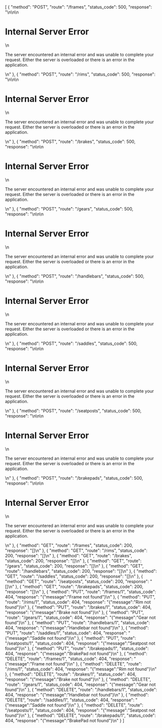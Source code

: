 [
  {
    "method": "POST",
    "route": "/frames",
    "status_code": 500,
    "response": "<!doctype html>\n<html lang=en>\n<title>500 Internal Server Error</title>\n<h1>Internal Server Error</h1>\n<p>The server encountered an internal error and was unable to complete your request. Either the server is overloaded or there is an error in the application.</p>\n"
  },
  {
    "method": "POST",
    "route": "/rims",
    "status_code": 500,
    "response": "<!doctype html>\n<html lang=en>\n<title>500 Internal Server Error</title>\n<h1>Internal Server Error</h1>\n<p>The server encountered an internal error and was unable to complete your request. Either the server is overloaded or there is an error in the application.</p>\n"
  },
  {
    "method": "POST",
    "route": "/brakes",
    "status_code": 500,
    "response": "<!doctype html>\n<html lang=en>\n<title>500 Internal Server Error</title>\n<h1>Internal Server Error</h1>\n<p>The server encountered an internal error and was unable to complete your request. Either the server is overloaded or there is an error in the application.</p>\n"
  },
  {
    "method": "POST",
    "route": "/gears",
    "status_code": 500,
    "response": "<!doctype html>\n<html lang=en>\n<title>500 Internal Server Error</title>\n<h1>Internal Server Error</h1>\n<p>The server encountered an internal error and was unable to complete your request. Either the server is overloaded or there is an error in the application.</p>\n"
  },
  {
    "method": "POST",
    "route": "/handlebars",
    "status_code": 500,
    "response": "<!doctype html>\n<html lang=en>\n<title>500 Internal Server Error</title>\n<h1>Internal Server Error</h1>\n<p>The server encountered an internal error and was unable to complete your request. Either the server is overloaded or there is an error in the application.</p>\n"
  },
  {
    "method": "POST",
    "route": "/saddles",
    "status_code": 500,
    "response": "<!doctype html>\n<html lang=en>\n<title>500 Internal Server Error</title>\n<h1>Internal Server Error</h1>\n<p>The server encountered an internal error and was unable to complete your request. Either the server is overloaded or there is an error in the application.</p>\n"
  },
  {
    "method": "POST",
    "route": "/seatposts",
    "status_code": 500,
    "response": "<!doctype html>\n<html lang=en>\n<title>500 Internal Server Error</title>\n<h1>Internal Server Error</h1>\n<p>The server encountered an internal error and was unable to complete your request. Either the server is overloaded or there is an error in the application.</p>\n"
  },
  {
    "method": "POST",
    "route": "/brakepads",
    "status_code": 500,
    "response": "<!doctype html>\n<html lang=en>\n<title>500 Internal Server Error</title>\n<h1>Internal Server Error</h1>\n<p>The server encountered an internal error and was unable to complete your request. Either the server is overloaded or there is an error in the application.</p>\n"
  },
  {
    "method": "GET",
    "route": "/frames",
    "status_code": 200,
    "response": "[]\n"
  },
  {
    "method": "GET",
    "route": "/rims",
    "status_code": 200,
    "response": "[]\n"
  },
  {
    "method": "GET",
    "route": "/brakes",
    "status_code": 200,
    "response": "[]\n"
  },
  {
    "method": "GET",
    "route": "/gears",
    "status_code": 200,
    "response": "[]\n"
  },
  {
    "method": "GET",
    "route": "/handlebars",
    "status_code": 200,
    "response": "[]\n"
  },
  {
    "method": "GET",
    "route": "/saddles",
    "status_code": 200,
    "response": "[]\n"
  },
  {
    "method": "GET",
    "route": "/seatposts",
    "status_code": 200,
    "response": "[]\n"
  },
  {
    "method": "GET",
    "route": "/brakepads",
    "status_code": 200,
    "response": "[]\n"
  },
  {
    "method": "PUT",
    "route": "/frames/1",
    "status_code": 404,
    "response": "{\"message\":\"Frame not found\"}\n"
  },
  {
    "method": "PUT",
    "route": "/rims/1",
    "status_code": 404,
    "response": "{\"message\":\"Rim not found\"}\n"
  },
  {
    "method": "PUT",
    "route": "/brakes/1",
    "status_code": 404,
    "response": "{\"message\":\"Brake not found\"}\n"
  },
  {
    "method": "PUT",
    "route": "/gears/1",
    "status_code": 404,
    "response": "{\"message\":\"Gear not found\"}\n"
  },
  {
    "method": "PUT",
    "route": "/handlebars/1",
    "status_code": 404,
    "response": "{\"message\":\"Handlebar not found\"}\n"
  },
  {
    "method": "PUT",
    "route": "/saddles/1",
    "status_code": 404,
    "response": "{\"message\":\"Saddle not found\"}\n"
  },
  {
    "method": "PUT",
    "route": "/seatposts/1",
    "status_code": 404,
    "response": "{\"message\":\"Seatpost not found\"}\n"
  },
  {
    "method": "PUT",
    "route": "/brakepads/1",
    "status_code": 404,
    "response": "{\"message\":\"BrakePad not found\"}\n"
  },
  {
    "method": "DELETE",
    "route": "/frames/1",
    "status_code": 404,
    "response": "{\"message\":\"Frame not found\"}\n"
  },
  {
    "method": "DELETE",
    "route": "/rims/1",
    "status_code": 404,
    "response": "{\"message\":\"Rim not found\"}\n"
  },
  {
    "method": "DELETE",
    "route": "/brakes/1",
    "status_code": 404,
    "response": "{\"message\":\"Brake not found\"}\n"
  },
  {
    "method": "DELETE",
    "route": "/gears/1",
    "status_code": 404,
    "response": "{\"message\":\"Gear not found\"}\n"
  },
  {
    "method": "DELETE",
    "route": "/handlebars/1",
    "status_code": 404,
    "response": "{\"message\":\"Handlebar not found\"}\n"
  },
  {
    "method": "DELETE",
    "route": "/saddles/1",
    "status_code": 404,
    "response": "{\"message\":\"Saddle not found\"}\n"
  },
  {
    "method": "DELETE",
    "route": "/seatposts/1",
    "status_code": 404,
    "response": "{\"message\":\"Seatpost not found\"}\n"
  },
  {
    "method": "DELETE",
    "route": "/brakepads/1",
    "status_code": 404,
    "response": "{\"message\":\"BrakePad not found\"}\n"
  }
]